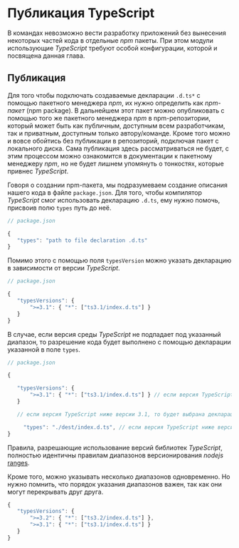 # Публикация TypeScript

В командах невозможно вести разработку приложений без вынесения некоторых частей кода в отдельные _npm_ пакеты. При этом модули использующие _TypeScript_ требуют особой конфигурации, которой и посвящена данная глава.

## Публикация

Для того чтобы подключать создаваемые декларации `.d.ts*` с помощью пакетного менеджера _npm_, их нужно определить как _npm-пакет_ (npm package). В дальнейшем этот пакет можно опубликовать с помощью того же пакетного менеджера _npm_ в npm-репозитории, который может быть как публичным, доступным всем разработчикам, так и приватным, доступным только автору/команде. Кроме того можно и вовсе обойтись без публикации в репозиторий, подключая пакет с локального диска. Сама публикация здесь рассматриваться не будет, с этим процессом можно ознакомится в документации к пакетному менеджеру _npm_, но не будет лишнем упомянуть о тонкостях, которые привнес _TypeScript_.

Говоря о создании npm-пакета, мы подразумеваем создание описания нашего кода в файле `package.json`. Для того, чтобы компилятор _TypeScript_ смог использовать декларацию `.d.ts`, ему нужно помочь, присвоив полю `types` путь до неё.

```ts
// package.json

{
   "types": "path to file declaration .d.ts"
}
```

Помимо этого с помощью поля `typesVersion` можно указать декларацию в зависимости от версии _TypeScript_.

```ts
// package.json

{
   "typesVersions": {
       ">=3.1": { "*": ["ts3.1/index.d.ts"] }
   }
}
```

В случае, если версия среды _TypeScript_ не подпадает под указанный диапазон, то разрешение кода будет выполнено с помощью декларации указанной в поле `types`.

```ts
// package.json

{

   "typesVersions": {
       ">=3.1": { "*": ["ts3.1/index.d.ts"] } // если версия TypeScript выше либо равна 3.1
   }

   // если версия TypeScript ниже версии 3.1, то будет выбрана декларация указана в поле types

     "types": "./dest/index.d.ts", // если версия TypeScript ниже версии 3.1
}
```

Правила, разрешающие использование версий библиотек _TypeScript_, полностью идентичны правилам диапазонов версионирования _nodejs_ [ranges](https://github.com/npm/node-semver#ranges).

Кроме того, можно указывать несколько диапазонов одновременно. Но нужно помнить, что порядок указания диапазонов важен, так как они могут перекрывать друг друга.

```ts
{
   "typesVersions": {
       ">=3.2": { "*": ["ts3.2/index.d.ts"] },
       ">=3.1": { "*": ["ts3.1/index.d.ts"] }
   }
}
```
